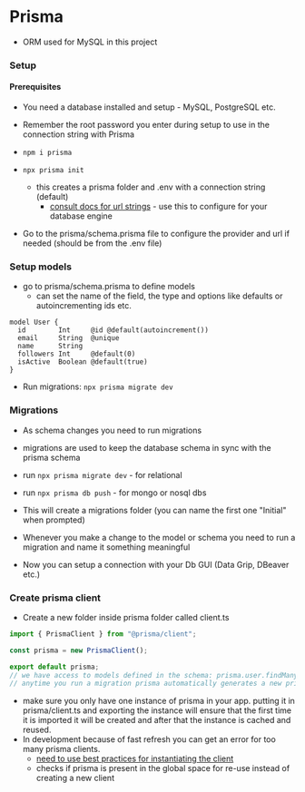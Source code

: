 # Prisma

- ORM used for MySQL in this project

### Setup

#### Prerequisites

- You need a database installed and setup - MySQL, PostgreSQL etc.
- Remember the root password you enter during setup to use in the connection string with Prisma

- `npm i prisma`
- `npx prisma init`
  - this creates a prisma folder and .env with a connection string (default)
    - [consult docs for url strings](https://www.prisma.io/docs/reference/database-reference/connection-urls) - use this to configure for your database engine
- Go to the prisma/schema.prisma file to configure the provider and url if needed (should be from the .env file)

### Setup models

- go to prisma/schema.prisma to define models
  - can set the name of the field, the type and options like defaults or autoincrementing ids etc.

```prisma
model User {
  id        Int     @id @default(autoincrement())
  email     String  @unique
  name      String
  followers Int     @default(0)
  isActive  Boolean @default(true)
}
```

- Run migrations: `npx prisma migrate dev`

### Migrations

- As schema changes you need to run migrations
- migrations are used to keep the database schema in sync with the prisma schema
- run `npx prisma migrate dev` - for relational
- run `npx prisma db push` - for mongo or nosql dbs
- This will create a migrations folder (you can name the first one "Initial" when prompted)
- Whenever you make a change to the model or schema you need to run a migration and name it something meaningful

- Now you can setup a connection with your Db GUI (Data Grip, DBeaver etc.)

### Create prisma client
- Create a new folder inside prisma folder called client.ts
```javascript
import { PrismaClient } from "@prisma/client";

const prisma = new PrismaClient();

export default prisma;
// we have access to models defined in the schema: prisma.user.findMany .create etc.
// anytime you run a migration prisma automatically generates a new prisma client so it is always in sync with the models
```
- make sure you only have one instance of prisma in your app. putting it in prisma/client.ts and exporting the instance will ensure that the first time it is imported it will be created and after that the instance is cached and reused.
- In development because of fast refresh you can get an error for too many prisma clients.
  - [need to use best practices for instantiating the client](https://www.prisma.io/docs/guides/other/troubleshooting-orm/help-articles/nextjs-prisma-client-dev-practices)
  - checks if prisma is present in the global space for re-use instead of creating a new client